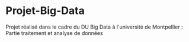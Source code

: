 # Projet-Big-Data
Projet réalisé dans le cadre du DU Big Data à l'université de Montpellier : Partie traitement et analyse de données
